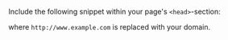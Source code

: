 ﻿Include the following snippet within your page's `<head>`-section:

<link rel="icon" type="image/png" href="http://www.example.com/favicon.png" />

where `http://www.example.com` is replaced with your domain.